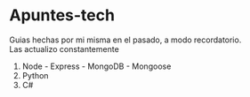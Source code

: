 # Apuntes-tech
Guias hechas por mi misma en el pasado, a modo recordatorio. \
Las actualizo constantemente

1. Node - Express - MongoDB - Mongoose
2. Python
3. C#
